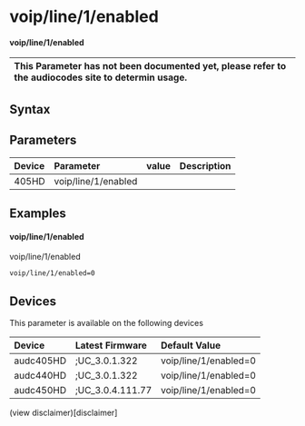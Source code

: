 ﻿---
description: voip/line/1/enabled
search: false
---

# voip/line/1/enabled

#### voip/line/1/enabled


| This Parameter has not been documented yet, please refer to the audiocodes site to determin usage.  | 
| :--- |

## Syntax

## Parameters
|Device|Parameter|value|Description|
|:---|:---|:---|:---|
| 405HD | voip/line/1/enabled |  |  |

## Examples
#### voip/line/1/enabled

voip/line/1/enabled

```
voip/line/1/enabled=0
```

## Devices
This parameter is available on the following devices

| Device | Latest Firmware | Default Value |
|:---|:---|:---|
| audc405HD | ;UC_3.0.1.322 | voip/line/1/enabled=0 
| audc440HD | ;UC_3.0.1.322 | voip/line/1/enabled=0 
| audc450HD | ;UC_3.0.4.111.77 | voip/line/1/enabled=0 

(view disclaimer)[disclaimer]

